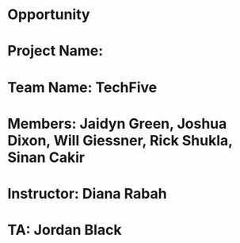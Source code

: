 # Opportunity

# Project Name: 
# Team Name: TechFive
# Members: Jaidyn Green, Joshua Dixon, Will Giessner, Rick Shukla, Sinan Cakir
# Instructor: Diana Rabah
# TA: Jordan Black
